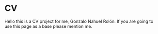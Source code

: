 # CV
 Hello this is a CV project for me, Gonzalo Nahuel Rolón. If you are going to use this page as a base please mention me.
